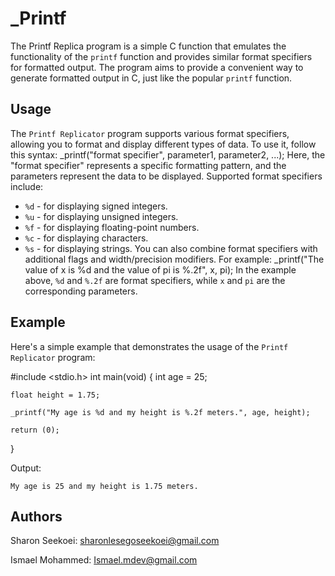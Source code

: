 # _Printf
The Printf Replica program is a simple C function that emulates the functionality of the `printf` function and provides similar format specifiers for formatted output. The program aims to provide a convenient way to generate formatted output in C, just like the popular `printf` function.
## Usage
The `Printf Replicator` program supports various format specifiers, allowing you to format and display different types of data. To use it, follow this syntax:
_printf("format specifier", parameter1, parameter2, ...);
Here, the "format specifier" represents a specific formatting pattern, and the parameters represent the data to be displayed.
Supported format specifiers include:
- `%d` - for displaying signed integers.
- `%u` - for displaying unsigned integers.
- `%f` - for displaying floating-point numbers.
- `%c` - for displaying characters.
- `%s` - for displaying strings.
You can also combine format specifiers with additional flags and width/precision modifiers. For example:
_printf("The value of x is %d and the value of pi is %.2f", x, pi);
In the example above, `%d` and `%.2f` are format specifiers, while `x` and `pi` are the corresponding parameters.
## Example
Here's a simple example that demonstrates the usage of the `Printf Replicator` program:

#include <stdio.h>
int main(void) 
{
    int age = 25;

    float height = 1.75;

    _printf("My age is %d and my height is %.2f meters.", age, height);

    return (0);
}

Output:

	My age is 25 and my height is 1.75 meters.
## Authors
Sharon Seekoei: sharonlesegoseekoei@gmail.com

Ismael Mohammed: Ismael.mdev@gmail.com

